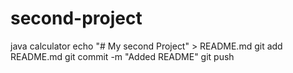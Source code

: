 # second-project
java calculator
echo "# My second Project" > README.md
git add README.md
git commit -m "Added README"
git push

